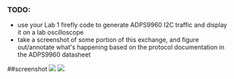 ### TODO:

- use your Lab 1 firefly code to generate ADPS9960 I2C traffic and display it on a lab oscilloscope
- take a screenshot of some portion of this exchange, and figure out/annotate what's happening based on the protocol documentation in the ADPS9960 datasheet 

##screenshot
![](ese5190-2022-lab2b-esp-main/lab/05_i2c_traffic/PXL_20221104_182628489.MP.jpg)
![](ese5190-2022-lab2b-esp-main/lab/05_i2c_traffic/PXL_20221104_182652353.MP.jpg)

